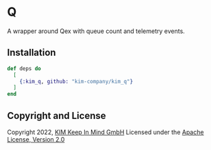 # Q

A wrapper around Qex with queue count and telemetry events.

## Installation
```elixir
def deps do
  [
    {:kim_q, github: "kim-company/kim_q"}
  ]
end
```

## Copyright and License
Copyright 2022, [KIM Keep In Mind GmbH](https://www.keepinmind.info/)
Licensed under the [Apache License, Version 2.0](LICENSE)
